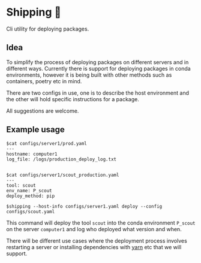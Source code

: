 # Shipping :ship: 

Cli utility for deploying packages.

## Idea

To simplify the process of deploying packages on different servers and in different ways. Currently there is support for deploying packages in conda environments, however it is being built with other methods such as containers, poetry etc in mind.

There are two configs in use, one is to describe the host environment and the other will hold specific instructions for a package.

All suggestions are welcome.

## Example usage

```
$cat configs/server1/prod.yaml
---
hostname: computer1
log_file: /logs/production_deploy_log.txt


$cat configs/server1/scout_production.yaml
---
tool: scout
env_name: P_scout
deploy_method: pip

$shipping --host-info configs/server1.yaml deploy --config configs/scout.yaml
```

This command will deploy the tool `scout` into the conda environment `P_scout` on the server `computer1` and log who deployed what version and when.

There will be different use cases where the deployment process involves restarting a server or installing dependencies with [yarn][yarn] etc that we will support.


[yarn]: https://yarnpkg.com